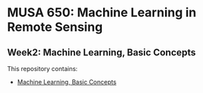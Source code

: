 # MUSA 650: Machine Learning in Remote Sensing

## Week2: Machine Learning, Basic Concepts

This repository contains:

- [Machine Learning, Basic Concepts](ml_basics.ipynb)
